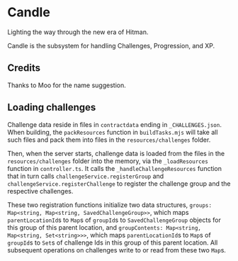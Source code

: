 # Candle

Lighting the way through the new era of Hitman.

Candle is the subsystem for handling Challenges, Progression, and XP.

## Credits

Thanks to Moo for the name suggestion.

## Loading challenges

Challenge data reside in files in `contractdata` ending in `_CHALLENGES.json`. When building, the `packResources` function in `buildTasks.mjs` will take all such files and pack them into files in the `resources/challenges` folder.

Then, when the server starts, challenge data is loaded from the files in the `resources/challenges` folder into the memory, via the `_loadResources` function in `controller.ts`. It calls the `_handleChallengeResources` function that in turn calls `challengeService.registerGroup` and `challengeService.registerChallenge` to register the challenge group and the respective challenges.

These two registration functions initialize two data structures, `groups: Map<string, Map<string, SavedChallengeGroup>>`, which maps `parentLocationId`s to `Map`s of `groupId`s to `SavedChallengeGroup` objects for this group of this parent location, and `groupContents: Map<string, Map<string, Set<string>>>`, which maps `parentLocationId`s to `Map`s of `groupId`s to `Set`s of challenge Ids in this group of this parent location. All subsequent operations on challenges write to or read from these two `Map`s.
